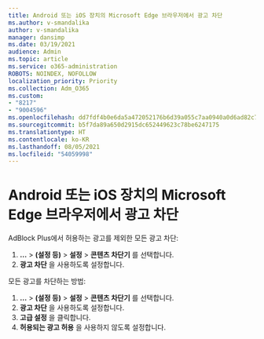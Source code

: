 ```yaml
---
title: Android 또는 iOS 장치의 Microsoft Edge 브라우저에서 광고 차단
ms.author: v-smandalika
author: v-smandalika
manager: dansimp
ms.date: 03/19/2021
audience: Admin
ms.topic: article
ms.service: o365-administration
ROBOTS: NOINDEX, NOFOLLOW
localization_priority: Priority
ms.collection: Adm_O365
ms.custom:
- "8217"
- "9004596"
ms.openlocfilehash: dd7fdf4b0e6da5a472052176b6d39a055c7aa0940a0d6ad82c773ae9c14345af
ms.sourcegitcommit: b5f7da89a650d2915dc652449623c78be6247175
ms.translationtype: HT
ms.contentlocale: ko-KR
ms.lasthandoff: 08/05/2021
ms.locfileid: "54059998"
---
```

# <a name="block-ads-in-the-microsoft-edge-browser-on-an-android-or-ios-device"></a>Android 또는 iOS 장치의 Microsoft Edge 브라우저에서 광고 차단

AdBlock Plus에서 허용하는 광고를 제외한 모든 광고 차단:
1. **…** > **(설정 등)** > **설정** > **콘텐츠 차단기** 를 선택합니다.
2. **광고 차단** 을 사용하도록 설정합니다.

모든 광고를 차단하는 방법:
1. **…** > **(설정 등)** > **설정** > **콘텐츠 차단기** 를 선택합니다.
2. **광고 차단** 을 사용하도록 설정합니다.
3. **고급 설정** 을 클릭합니다.
4. **허용되는 광고 허용** 을 사용하지 않도록 설정합니다.